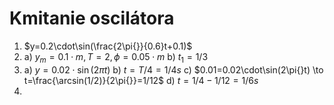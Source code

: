 # Kmitanie oscilátora

1. $y=0.2\cdot\sin(\frac{2\pi{}}{0.6}t+0.1)$
2.
   a) $y_m = 0.1\cdot m, T=2, \phi=0.05\cdot m$
   b) $t_1=1/3$
3.
   a) $y=0.02\cdot{}\sin(2\pi{}t)$
   b) $t=T/4=1/4s$
   c) $0.01=0.02\cdot\sin(2\pi{}t) \to t=\frac{\arcsin(1/2)}{2\pi{}}=1/12$
   d) $t=1/4-1/12=1/6s$
4. 
   
